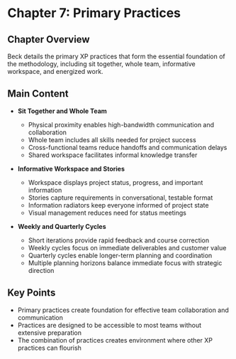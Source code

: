 # Chapter 7: Primary Practices

## Chapter Overview
Beck details the primary XP practices that form the essential foundation of the methodology, including sit together, whole team, informative workspace, and energized work.

## Main Content
- **Sit Together and Whole Team**
  - Physical proximity enables high-bandwidth communication and collaboration
  - Whole team includes all skills needed for project success
  - Cross-functional teams reduce handoffs and communication delays
  - Shared workspace facilitates informal knowledge transfer

- **Informative Workspace and Stories**
  - Workspace displays project status, progress, and important information
  - Stories capture requirements in conversational, testable format
  - Information radiators keep everyone informed of project state
  - Visual management reduces need for status meetings

- **Weekly and Quarterly Cycles**
  - Short iterations provide rapid feedback and course correction
  - Weekly cycles focus on immediate deliverables and customer value
  - Quarterly cycles enable longer-term planning and coordination
  - Multiple planning horizons balance immediate focus with strategic direction

## Key Points
- Primary practices create foundation for effective team collaboration and communication
- Practices are designed to be accessible to most teams without extensive preparation
- The combination of practices creates environment where other XP practices can flourish